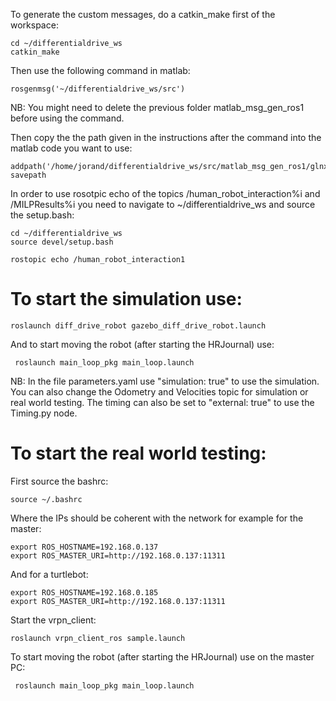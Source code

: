 To generate the custom messages, do a catkin_make first of the workspace:

```
cd ~/differentialdrive_ws
catkin_make
```

Then use the following command in matlab:

```
rosgenmsg('~/differentialdrive_ws/src')
```

NB: You might need to delete the previous folder matlab_msg_gen_ros1 before using the command.

Then copy the the path given in the instructions after the command into the matlab code you want to use:

```
addpath('/home/jorand/differentialdrive_ws/src/matlab_msg_gen_ros1/glnxa64/install/m')
savepath
```

In order to use rosotpic echo of the topics /human_robot_interaction%i and /MILPResults%i you need to navigate to ~/differentialdrive_ws and source the setup.bash:

```
cd ~/differentialdrive_ws
source devel/setup.bash
```

```
rostopic echo /human_robot_interaction1
```

# To start the simulation use:

```
roslaunch diff_drive_robot gazebo_diff_drive_robot.launch
```

And to start moving the robot (after starting the HRJournal) use:

```
 roslaunch main_loop_pkg main_loop.launch 
```

NB: In the file parameters.yaml use "simulation: true" to use the simulation. You can also change the Odometry and Velocities topic for simulation or real world testing. The timing can also be set to "external: true" to use the Timing.py node.


# To start the real world testing:
First source the bashrc:
```
source ~/.bashrc
```

Where the IPs should be coherent with the network for example for the master:
```
export ROS_HOSTNAME=192.168.0.137
export ROS_MASTER_URI=http://192.168.0.137:11311
```

And for a turtlebot:
```
export ROS_HOSTNAME=192.168.0.185
export ROS_MASTER_URI=http://192.168.0.137:11311
```

Start the vrpn_client:
```
roslaunch vrpn_client_ros sample.launch 
```

To start moving the robot (after starting the HRJournal) use on the master PC:

```
 roslaunch main_loop_pkg main_loop.launch 
```
